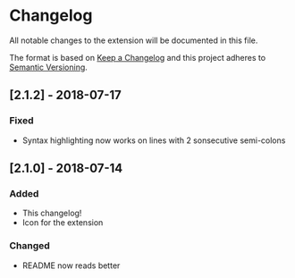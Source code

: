 # Changelog

All notable changes to the extension will be documented in this file.

The format is based on [Keep a Changelog](http://keepachangelog.com/en/1.0.0/) and this project adheres to [Semantic Versioning](http://semver.org/spec/v2.0.0.html).

## [2.1.2] - 2018-07-17

### Fixed

- Syntax highlighting now works on lines with 2 sonsecutive semi-colons

## [2.1.0] - 2018-07-14

### Added

- This changelog!
- Icon for the extension

### Changed

- README now reads better